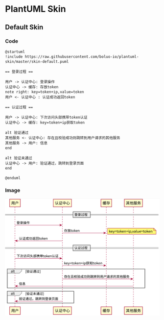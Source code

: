 # PlantUML Skin

## Default Skin

### Code

```plantuml
@startuml
!include https://raw.githubusercontent.com/boluo-io/plantuml-skin/master/skin-default.puml

== 登录过程 ==

用户 -> 认证中心: 登录操作
认证中心 -> 缓存: 存放token
note right: key=token+ip,value=token
用户 <- 认证中心 : 认证成功返回token

== 认证过程 ==

用户 -> 认证中心: 下次访问头部携带token认证
认证中心 -> 缓存: key=token+ip获取token

alt 验证通过
其他服务 <- 认证中心: 存在且校验成功则跳转到用户请求的其他服务
其他服务 -> 用户: 信息
end

alt 验证未通过
认证中心 -> 用户: 验证通过，跳转到登录页面
end

@enduml
```

### Image
![](https://raw.githubusercontent.com/boluo-io/plantuml-skin/master/preview/preview-skin-default.png)
